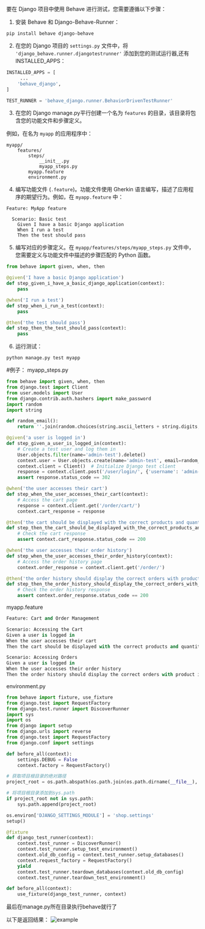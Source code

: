 要在 Django 项目中使用 Behave 进行测试，您需要遵循以下步骤：

1. 安装 Behave 和 Django-Behave-Runner：

```
pip install behave django-behave
```

2. 在您的 Django 项目的 `settings.py` 文件中，将 `'django_behave.runner.djangotestrunner'` 添加到您的测试运行器,还有INSTALLED_APPS：

```python
INSTALLED_APPS = [
     ...
    'behave_django',
]

TEST_RUNNER = 'behave_django.runner.BehaviorDrivenTestRunner'
```

3. 在您的 Django manage.py平行创建一个名为 `features` 的目录，该目录将包含您的功能文件和步骤定义。

例如，在名为 `myapp` 的应用程序中：

```
myapp/
    features/
        steps/
            __init__.py
            myapp_steps.py
        myapp.feature
        environment.py
```

4. 编写功能文件 (`.feature`)。功能文件使用 Gherkin 语言编写，描述了应用程序的期望行为。例如，在 `myapp.feature` 中：

```
Feature: MyApp feature

  Scenario: Basic test
    Given I have a basic Django application
    When I run a test
    Then the test should pass
```

5. 编写对应的步骤定义。在 `myapp/features/steps/myapp_steps.py` 文件中，您需要定义与功能文件中描述的步骤匹配的 Python 函数。

```python
from behave import given, when, then

@given('I have a basic Django application')
def step_given_i_have_a_basic_django_application(context):
    pass

@when('I run a test')
def step_when_i_run_a_test(context):
    pass

@then('the test should pass')
def step_then_the_test_should_pass(context):
    pass
```

6. 运行测试：

```
python manage.py test myapp
```

#例子：
myapp_steps.py
```python
from behave import given, when, then
from django.test import Client
from user.models import User
from django.contrib.auth.hashers import make_password
import random
import string

def random_email():
    return ''.join(random.choices(string.ascii_letters + string.digits, k=10)) + "@example.com"

@given('a user is logged in')
def step_given_a_user_is_logged_in(context):
    # Create a test user and log them in
    User.objects.filter(name='admin-test').delete()
    context.user = User.objects.create(name='admin-test', email=random_email(), password=make_password('123456'))
    context.client = Client()  # Initialize Django test client
    response = context.client.post('/user/login/', {'username': 'admin-test', 'password': '123456'})
    assert response.status_code == 302

@when('the user accesses their cart')
def step_when_the_user_accesses_their_cart(context):
    # Access the cart page
    response = context.client.get('/order/cart/')
    context.cart_response = response

@then('the cart should be displayed with the correct products and quantities')
def step_then_the_cart_should_be_displayed_with_the_correct_products_and_quantities(context):
    # Check the cart response
    assert context.cart_response.status_code == 200

@when('the user accesses their order history')
def step_when_the_user_accesses_their_order_history(context):
    # Access the order history page
    context.order_response = context.client.get('/order/')

@then('the order history should display the correct orders with product information')
def step_then_the_order_history_should_display_the_correct_orders_with_product_information(context):
    # Check the order history response
    assert context.order_response.status_code == 200

```
myapp.feature
```python
Feature: Cart and Order Management

Scenario: Accessing the Cart
Given a user is logged in
When the user accesses their cart
Then the cart should be displayed with the correct products and quantities

Scenario: Accessing Orders
Given a user is logged in
When the user accesses their order history
Then the order history should display the correct orders with product information
```

environment.py
```python
from behave import fixture, use_fixture
from django.test import RequestFactory
from django.test.runner import DiscoverRunner
import sys
import os
from django import setup
from django.urls import reverse
from django.test import RequestFactory
from django.conf import settings

def before_all(context):
    settings.DEBUG = False
    context.factory = RequestFactory()

# 获取项目根目录的绝对路径
project_root = os.path.abspath(os.path.join(os.path.dirname(__file__), '..', '..'))

# 将项目根目录添加到sys.path
if project_root not in sys.path:
    sys.path.append(project_root)

os.environ['DJANGO_SETTINGS_MODULE'] = 'shop.settings'
setup()

@fixture
def django_test_runner(context):
    context.test_runner = DiscoverRunner()
    context.test_runner.setup_test_environment()
    context.old_db_config = context.test_runner.setup_databases()
    context.request_factory = RequestFactory()
    yield
    context.test_runner.teardown_databases(context.old_db_config)
    context.test_runner.teardown_test_environment()

def before_all(context):
    use_fixture(django_test_runner, context)
```

最后在manage.py所在目录执行behave就行了

以下是返回结果：
![example](https://raw.githubusercontent.com/用户名/my-repo/master/example.png)



